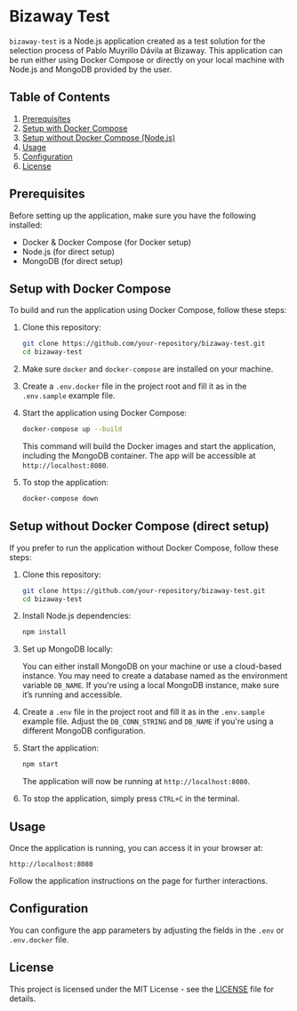# Bizaway Test

`bizaway-test` is a Node.js application created as a test solution for the selection process of Pablo Muyrillo Dávila at Bizaway. This application can be run either using Docker Compose or directly on your local machine with Node.js and MongoDB provided by the user.

## Table of Contents
1. [Prerequisites](#prerequisites)
2. [Setup with Docker Compose](#setup-with-docker-compose)
3. [Setup without Docker Compose (Node.js)](#setup-without-docker-compose-nodejs)
4. [Usage](#usage)
5. [Configuration](#configuration)
6. [License](#license)

## Prerequisites

Before setting up the application, make sure you have the following installed:

- Docker & Docker Compose (for Docker setup)
- Node.js (for direct setup)
- MongoDB (for direct setup)

## Setup with Docker Compose

To build and run the application using Docker Compose, follow these steps:

1. Clone this repository:

   ```bash
   git clone https://github.com/your-repository/bizaway-test.git
   cd bizaway-test
   ```

2. Make sure `docker` and `docker-compose` are installed on your machine.

3. Create a `.env.docker` file in the project root and fill it as in the `.env.sample` example file.


4. Start the application using Docker Compose:

   ```bash
   docker-compose up --build
   ```

   This command will build the Docker images and start the application, including the MongoDB container. The app will be accessible at `http://localhost:8080`.

5. To stop the application:

   ```bash
   docker-compose down
   ```

## Setup without Docker Compose (direct setup)

If you prefer to run the application without Docker Compose, follow these steps:

1. Clone this repository:

   ```bash
   git clone https://github.com/your-repository/bizaway-test.git
   cd bizaway-test
   ```

2. Install Node.js dependencies:

   ```bash
   npm install
   ```

3. Set up MongoDB locally:

   You can either install MongoDB on your machine or use a cloud-based instance. You may need to create a database named as the environment variable `DB_NAME`. If you're using a local MongoDB instance, make sure it’s running and accessible.

4. Create a `.env` file in the project root and fill it as in the `.env.sample` example file. Adjust the `DB_CONN_STRING` and `DB_NAME` if you're using a different MongoDB configuration.

5. Start the application:

   ```bash
   npm start
   ```

   The application will now be running at `http://localhost:8080`.

6. To stop the application, simply press `CTRL+C` in the terminal.

## Usage

Once the application is running, you can access it in your browser at:

```
http://localhost:8080
```

Follow the application instructions on the page for further interactions.

## Configuration

You can configure the app parameters by adjusting the fields in the `.env` or `.env.docker` file.

## License

This project is licensed under the MIT License - see the [LICENSE](LICENSE) file for details.
```

